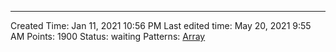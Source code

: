 ---
Created Time: Jan 11, 2021 10:56 PM
Last edited time: May 20, 2021 9:55 AM
Points: 1900
Status: waiting
Patterns: [Array](Array.md)